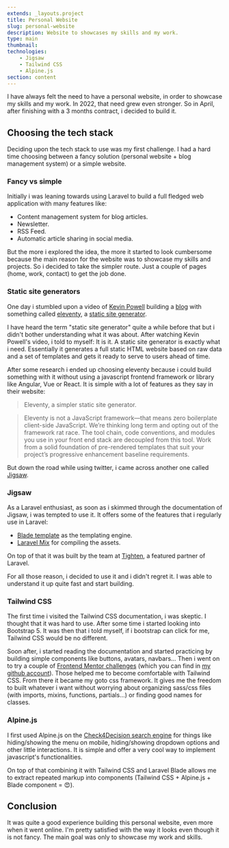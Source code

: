 ```yaml
---
extends: _layouts.project
title: Personal Website
slug: personal-website
description: Website to showcases my skills and my work.
type: main
thumbnail:
technologies:
    - Jigsaw
    - Tailwind CSS
    - Alpine.js
section: content
---
```


I have always felt the need to have a personal website, in order to showcase my skills and my work. In 2022, that need grew even stronger. So in April, after finishing with a 3 months contract, i decided to build it.

## Choosing the tech stack

Deciding upon the tech stack to use was my first challenge. I had a hard time choosing between a fancy solution (personal website + blog management system) or a simple website.

### Fancy vs simple

Initially i was leaning towards using Laravel to build a full fledged web application with many features like:

-   Content management system for blog articles.
-   Newsletter.
-   RSS Feed.
-   Automatic article sharing in social media.

But the more i explored the idea, the more it started to look cumbersome because the main reason for the website was to showcase my skills and projects. So i decided to take the simpler route. Just a couple of pages (home, work, contact) to get the job done.

### Static site generators

One day i stumbled upon a video of [Kevin Powell](https://www.kevinpowell.co/) building a [blog](https://www.youtube.com/watch?v=4wD00RT6d-g) with something called [eleventy](https://www.11ty.dev/), a [static site generator](https://www.cloudflare.com/learning/performance/static-site-generator/).

I have heard the term "static site generator" quite a while before that but i didn't bother understanding what it was about. After watching Kevin Powell's video, i told to myself: It is it. A static site generator is exactly what i need. Essentially it generates a full static HTML website based on raw data and a set of templates and gets it ready to serve to users ahead of time.

After some research i ended up choosing eleventy because i could build something with it without using a javascript frontend framework or library like Angular, Vue or React. It is simple with a lot of features as they say in their website:

> Eleventy, a simpler static site generator.

> Eleventy is not a JavaScript framework—that means zero boilerplate client-side JavaScript. We’re thinking long term and opting out of the framework rat race. The tool chain, code conventions, and modules you use in your front end stack are decoupled from this tool. Work from a solid foundation of pre-rendered templates that suit your project’s progressive enhancement baseline requirements.

But down the road while using twitter, i came across another one called [Jigsaw](https://jigsaw.tighten.com/).

### Jigsaw

As a Laravel enthusiast, as soon as i skimmed through the documentation of Jigsaw, i was tempted to use it. It offers some of the features that i regularly use in Laravel:

-   [Blade template](https://jigsaw.tighten.com/docs/content-blade/) as the templating engine.
-   [Laravel Mix](https://jigsaw.tighten.com/docs/compiling-assets/) for compiling the assets.

On top of that it was built by the team at [Tighten](https://tighten.com/), a featured partner of Laravel.

For all those reason, i decided to use it and i didn't regret it. I was able to understand it up quite fast and start building.

### Tailwind CSS

The first time i visited the Tailwind CSS documentation, i was skeptic. I thought that it was hard to use. After some time i started looking into Bootstrap 5. It was then that i told myself, if i bootstrap can click for me, Tailwind CSS would be no different.

Soon after, i started reading the documentation and started practicing by building simple components like buttons, avatars, navbars... Then i went on to try a couple of [Frontend Mentor challenges](https://www.frontendmentor.io/challenges) (which you can find in [my github account](https://github.com/sissokho)). Those helped me to become comfortable with Tailwind CSS. From there it became my goto css framework. It gives me the freedom to built whatever i want without worrying about organizing sass/css files (with imports, mixins, functions, partials...) or finding good names for classes.

### Alpine.js

I first used Alpine.js on the [Check4Decision search engine](https://check4decision.univ-thies.sn/search) for things like hiding/showing the menu on mobile, hiding/showing dropdown options and other little interactions. It is simple and offer a very cool way to implement javascript's functionalities.

On top of that combining it with Tailwind CSS and Laravel Blade allows me to extract repeated markup into components (Tailwind CSS + Alpine.js + Blade component = 😍).

## Conclusion

It was quite a good experience building this personal website, even more when it went online. I'm pretty satisfied with the way it looks even though it is not fancy. The main goal was only to showcase my work and skills.
